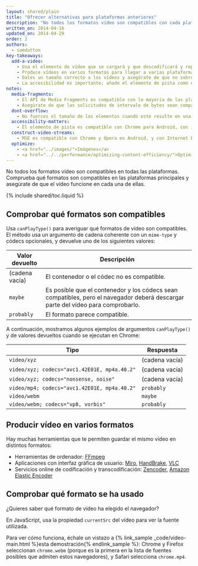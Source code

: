 ```yaml
---
layout: shared/plain
title: "Ofrecer alternativas para plataformas anteriores"
description: "No todos los formatos vídeo son compatibles con cada plataforma. Comprueba qué formatos son compatibles en las plataformas principales y asegúrate de que el vídeo funcione en cada una de ellas."
written_on: 2014-04-16
updated_on: 2014-04-29
order: 2
authors:
  - samdutton
key-takeaways:
  add-a-video:
    - Usa el elemento de vídeo que se cargará y que descodificará y reproducirá el vídeo en tu sitio.
    - Produce vídeos en varios formatos para llegar a varias plataformas móviles.
    - Dales un tamaño correcto a los vídeos y asegúrate de que no sobrepasen los elementos que los contienen.
    - La accesibilidad es importante; añade el elemento de pista como elemento secundario del elemento de vídeo.
notes:
  media-fragments:
    - El API de Media Fragments es compatible con la mayoría de las plataformas, pero no con iOS.
    - Asegúrate de que las solicitudes de intervalo de bytes sean compatibles con tu servidor. Las solicitudes de intervalo se habilitan de manera predeterminada en la mayoría de los servidores, pero algunos servicios de alojamiento pueden inhabilitarlas.
  dont-overflow:
    - No fuerces el tamaño de los elementos cuando este resulte en una relación de aspecto distinta a la del vídeo original. Los elementos achatados o estirados no quedan bien.
  accessibility-matters:
    - El elemento de pista es compatible con Chrome para Android, con iOS Safari y con todos los navegadores actuales de ordenador, excepto con Firefox (consulta <a href="http://caniuse.com/track" title="Estado de compatibilidad del elemento de pista">caniuse.com/track</a>). También hay varios Polyfill disponibles. Recomendamos <a href='//www.delphiki.com/html5/playr/' title='Polyfill de elemento de pista de Playr'>Playr</a> o <a href='//captionatorjs.com/' title='Pista de Captionator'>Captionator</a>.
  construct-video-streams:
    - MSE es compatible con Chrome y Opera en Android, y con Internet Explorer 11 y Chrome en ordenador. También está previsto que sea compatible con la <a href='http://wiki.mozilla.org/Platform/MediaSourceExtensions' title='cronología de implementación de Firefox Media Source Extensions'>Firefox</a>.
  optimize:
    - <a href="../images/">Imágenes</a>
    - <a href="../../performance/optimizing-content-efficiency/">Optimizar la eficacia del contenido</a>
---
```


<p class="intro">
  No todos los formatos vídeo son compatibles en todas las plataformas. Comprueba qué formatos son compatibles en las plataformas principales y asegúrate de que el vídeo funcione en cada una de ellas.
</p>

{% include shared/toc.liquid %}


## Comprobar qué formatos son compatibles

Usa `canPlayType()` para averiguar qué formatos de vídeo son compatibles. El método usa un argumento de cadena coherente con un `mime-type` y códecs opcionales, y devuelve uno de los siguientes valores:

<table class="mdl-data-table mdl-js-data-table">
  <thead>
    <tr>
      <th>Valor devuelto</th>
      <th>Descripción</th>
    </tr>
  </thead>
  <tbody>
    <tr>
      <td data-th="Return value">(cadena vacía)</td>
      <td data-th="Description">El contenedor o el códec no es compatible.</td>
    </tr>
    <tr>
      <td data-th="Return value"><code>maybe</code></td>
      <td data-th="Description">
        Es posible que el contenedor y los códecs sean compatibles, pero el navegador
        deberá descargar parte del vídeo para comprobarlo.
      </td>
    </tr>
    <tr>
      <td data-th="Return value"><code>probably</code></td>
      <td data-th="Description">El formato parece compatible.
      </td>
    </tr>
  </tbody>
</table>

A continuación, mostramos algunos ejemplos de argumentos `canPlayType()` y de valores devueltos cuando se ejecutan en Chrome:


<table class="mdl-data-table mdl-js-data-table">
  <thead>
    <tr>
      <th>Tipo</th>
      <th>Respuesta</th>
    </tr>
  </thead>
  <tbody>
    <tr>
      <td data-th="Type"><code>video/xyz</code></td>
      <td data-th="Response">(cadena vacía)</td>
    </tr>
    <tr>
      <td data-th="Type"><code>video/xyz; codecs="avc1.42E01E, mp4a.40.2"</code></td>
      <td data-th="Response">(cadena vacía)</td>
    </tr>
    <tr>
      <td data-th="Type"><code>video/xyz; codecs="nonsense, noise"</code></td>
      <td data-th="Response">(cadena vacía)</td>
    </tr>
    <tr>
      <td data-th="Type"><code>video/mp4; codecs="avc1.42E01E, mp4a.40.2"</code></td>
      <td data-th="Response"><code>probably</code></td>
    </tr>
    <tr>
      <td data-th="Type"><code>video/webm</code></td>
      <td data-th="Response"><code>maybe</code></td>
    </tr>
    <tr>
      <td data-th="Type"><code>video/webm; codecs="vp8, vorbis"</code></td>
      <td data-th="Response"><code>probably</code></td>
    </tr>
  </tbody>
</table>


## Producir vídeo en varios formatos

Hay muchas herramientas que te permiten guardar el mismo vídeo en distintos formatos:

* Herramientas de ordenador: [FFmpeg](//ffmpeg.org/)
* Aplicaciones con interfaz gráfica de usuario: [Miro](//www.mirovideoconverter.com/), [HandBrake](//handbrake.fr/), [VLC](//www.videolan.org/)
* Servicios online de codificación y transcodificación: [Zencoder](//en.wikipedia.org/wiki/Zencoder), [Amazon Elastic Encoder](//aws.amazon.com/elastictranscoder)

## Comprobar qué formato se ha usado

¿Quieres saber qué formato de vídeo ha elegido el navegador?

En JavaScript, usa la propiedad `currentSrc` del vídeo para ver la fuente utilizada.

Para ver cómo funciona, échale un vistazo a {% link_sample _code/video-main.html %}esta demostración{% endlink_sample %}: Chrome y Firefox seleccionan `chrome.webm` (porque es la primera en la lista de fuentes posibles que admiten estos navegadores), y Safari selecciona `chrome.mp4`.



